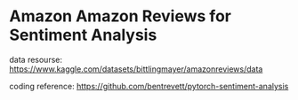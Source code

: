 # Amazon Amazon Reviews for Sentiment Analysis

data resourse: https://www.kaggle.com/datasets/bittlingmayer/amazonreviews/data

coding reference: https://github.com/bentrevett/pytorch-sentiment-analysis
